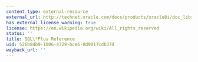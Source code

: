 ```yaml
---
content_type: external-resource
external_url: http://technet.oracle.com/docs/products/oracle8i/doc_library/817_doc/server.817/a82950/toc.htm
has_external_license_warning: true
license: https://en.wikipedia.org/wiki/All_rights_reserved
status: ''
title: SQL\*Plus Reference
uid: 526b84b9-1006-4729-bce6-0d9017cdb37d
wayback_url: ''
---
```

